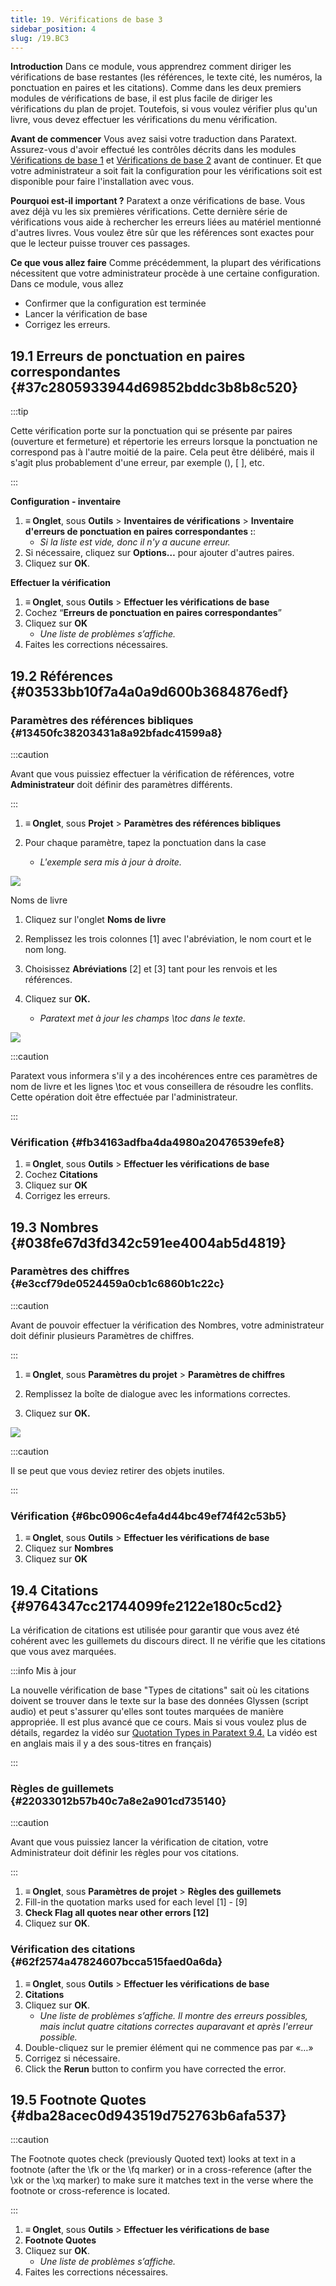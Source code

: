 ```yaml
---
title: 19. Vérifications de base 3
sidebar_position: 4
slug: /19.BC3
---
```




**Introduction** Dans ce module, vous apprendrez comment diriger les vérifications de base restantes (les références, le texte cité, les numéros, la ponctuation en paires et les citations). Comme dans les deux premiers modules de vérifications de base, il est plus facile de diriger les vérifications du plan de projet. Toutefois, si vous voulez vérifier plus qu'un livre, vous devez effectuer les vérifications du menu vérification.


**Avant de commencer**  Vous avez saisi votre traduction dans Paratext. Assurez-vous d'avoir effectué les contrôles décrits dans les modules [Vérifications de base 1](https://sillsdev.github.io/paratext-manual/5.BC1) et [Vérifications de base 2](https://sillsdev.github.io/paratext-manual/12.BC2) avant de continuer. Et que votre administrateur a soit fait la configuration pour les vérifications soit est disponible pour faire l'installation avec vous.


**Pourquoi est-il important ?** Paratext a onze vérifications de base. Vous avez déjà vu les six premières vérifications. Cette dernière série de vérifications vous aide à rechercher les erreurs liées au matériel mentionné d'autres livres. Vous voulez être sûr que les références sont exactes pour que le lecteur puisse trouver ces passages.


**Ce que vous allez faire**  Comme précédemment, la plupart des vérifications nécessitent que votre administrateur procède à une certaine configuration. Dans ce module, vous allez

- Confirmer que la configuration est terminée
- Lancer la vérification de base
- Corrigez les erreurs.

## 19.1 Erreurs de ponctuation en paires correspondantes {#37c2805933944d69852bddc3b8b8c520}


:::tip

Cette vérification porte sur la ponctuation qui se présente par paires (ouverture et fermeture) et répertorie les erreurs lorsque la ponctuation ne correspond pas à l'autre moitié de la paire. Cela peut être délibéré, mais il s'agit plus probablement d'une erreur, par exemple (), [ ], etc.

:::




**Configuration - inventaire**

1. **≡ Onglet**, sous **Outils** &gt; **Inventaires de vérifications** &gt; **Inventaire d'erreurs de ponctuation en paires correspondantes :**:
    - _Si la liste est vide, donc il n'y a aucune erreur._
2. Si nécessaire, cliquez sur **Options…** pour ajouter d'autres paires.
3. Cliquez sur **OK**.

**Effectuer la vérification**

1. **≡ Onglet**, sous **Outils** &gt; **Effectuer les vérifications de base**
2. Cochez “**Erreurs de ponctuation en paires correspondantes**”
3. Cliquez sur **OK**
    - _Une liste de problèmes s’affiche._
4. Faites les corrections nécessaires.

## 19.2 Références {#03533bb10f7a4a0a9d600b3684876edf}


### Paramètres des références bibliques {#13450fc38203431a8a92bfadc41599a8}


:::caution

Avant que vous puissiez effectuer la vérification de références, votre **Administrateur** doit définir des paramètres différents.

:::




<div class='notion-row'>
<div class='notion-column' style={{width: 'calc((100% - (min(32px, 4vw) * 1)) * 0.4375)'}}>

1. **≡ Onglet**, sous **Projet** > **Paramètres des références bibliques**

2. Pour chaque paramètre, tapez la ponctuation dans la case
    - _L'exemple sera mis à jour à droite._

</div><div className='notion-spacer'></div>

<div class='notion-column' style={{width: 'calc((100% - (min(32px, 4vw) * 1)) * 0.5625)'}}>


![](./1019021315.png)


</div><div className='notion-spacer'></div>
</div>


<div class='notion-row'>
<div class='notion-column' style={{width: 'calc((100% - (min(32px, 4vw) * 1)) * 0.4375)'}}>


Noms de livre


1. Cliquez sur l'onglet **Noms de livre**

2. Remplissez les trois colonnes [1] avec l'abréviation, le nom court et le nom long.

3. Choisissez **Abréviations** [2] et [3] tant pour les renvois et les références.

4. Cliquez sur **OK.**
    - _Paratext met à jour les champs \toc dans le texte._

</div><div className='notion-spacer'></div>

<div class='notion-column' style={{width: 'calc((100% - (min(32px, 4vw) * 1)) * 0.5625)'}}>


![](./1209414794.png)


</div><div className='notion-spacer'></div>
</div>

:::caution

 Paratext vous informera s'il y a des incohérences entre ces paramètres de nom de livre et les lignes \toc et vous conseillera de résoudre les conflits. Cette opération doit être effectuée par l'administrateur.

:::




### Vérification {#fb34163adfba4da4980a20476539efe8}

1. **≡ Onglet**, sous **Outils** &gt; **Effectuer les vérifications de base**
2. Cochez **Citations**
3. Cliquez sur **OK**
4. Corrigez les erreurs.

## 19.3 Nombres {#038fe67d3fd342c591ee4004ab5d4819}


### Paramètres des chiffres {#e3ccf79de0524459a0cb1c6860b1c22c}


:::caution

Avant de pouvoir effectuer la vérification des Nombres, votre administrateur doit définir plusieurs Paramètres de chiffres.

:::




<div class='notion-row'>
<div class='notion-column' style={{width: 'calc((100% - (min(32px, 4vw) * 1)) * 0.5)'}}>

1. **≡ Onglet**, sous **Paramètres du projet** > **Paramètres de chiffres**

2. Remplissez la boîte de dialogue avec les informations correctes.

3. Cliquez sur **OK.**

</div><div className='notion-spacer'></div>

<div class='notion-column' style={{width: 'calc((100% - (min(32px, 4vw) * 1)) * 0.5)'}}>


![](./11100284.png)


</div><div className='notion-spacer'></div>
</div>

:::caution

Il se peut que vous deviez retirer des objets inutiles.

:::




### Vérification {#6bc0906c4efa4d44bc49ef74f42c53b5}

1. **≡ Onglet**, sous **Outils** &gt; **Effectuer les vérifications de base**
2. Cliquez sur **Nombres**
3. Cliquez sur **OK**

## 19.4 Citations {#9764347cc21744099fe2122e180c5cd2}


La vérification de citations est utilisée pour garantir que vous avez été cohérent avec les guillemets du discours direct. Il ne vérifie que les citations que vous avez marquées.


:::info Mis à jour


La nouvelle vérification de base "Types de citations" sait où les citations doivent se trouver dans le texte sur la base des données Glyssen (script audio) et peut s'assurer qu'elles sont toutes marquées de manière appropriée. Il est plus avancé que ce cours. Mais si vous voulez plus de détails, regardez la vidéo sur [Quotation Types in Paratext 9.4.](https://vimeo.com/859138745) La vidéo est en anglais mais il y a des sous-titres en français)


:::


### Règles de guillemets {#22033012b57b40c7a8e2a901cd735140}


:::caution

Avant que vous puissiez lancer la vérification de citation, votre Administrateur doit définir les règles pour vos citations.

:::



1. **≡ Onglet**, sous **Paramètres de projet** &gt; **Règles des guillemets**
2. Fill-in the quotation marks used for each level [1] - [9]
3. **Check Flag all quotes near other errors [12]**
4. Cliquez sur **OK**.

### Vérification des citations {#62f2574a47824607bcca515faed0a6da}

1. **≡ Onglet**, sous **Outils** &gt; **Effectuer les vérifications de base**
2. **Citations**
3. Cliquez sur **OK**.
    - _Une liste de problèmes s’affiche. Il montre des erreurs possibles, mais inclut quatre citations correctes auparavant et après l'erreur possible._
4. Double-cliquez sur le premier élément qui ne commence pas par «…»
5. Corrigez si nécessaire.
6. Click the **Rerun** button to confirm you have corrected the error.

## 19.5 Footnote Quotes {#dba28acec0d943519d752763b6afa537}


:::caution

The Footnote quotes check (previously Quoted text) looks at text in a footnote (after the \fk or the \fq marker) or in a cross-reference (after the \xk or the \xq marker) to make sure it matches text in the verse where the footnote or cross-reference is located.

:::



1. **≡ Onglet**, sous **Outils** &gt; **Effectuer les vérifications de base**
2. **Footnote Quotes**
3. Cliquez sur **OK**.
    - _Une liste de problèmes s’affiche._
4. Faites les corrections nécessaires.
